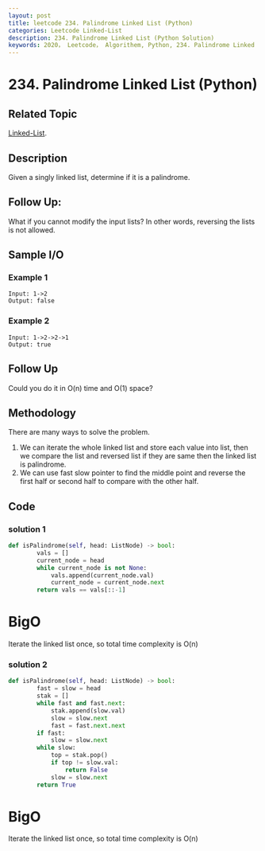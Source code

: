 ```yaml
---
layout: post
title: leetcode 234. Palindrome Linked List (Python)
categories: Leetcode Linked-List
description: 234. Palindrome Linked List (Python Solution)
keywords: 2020， Leetcode， Algorithem, Python, 234. Palindrome Linked List, zhenyu, Linked List
---
```


# 234. Palindrome Linked List (Python)

## Related Topic
<a href="/categories/#Linked-List" target="_blank"> Linked-List</a>.

## Description
Given a singly linked list, determine if it is a palindrome.

## Follow Up:
What if you cannot modify the input lists? In other words, reversing the lists is not allowed.

## Sample I/O

### Example 1
```
Input: 1->2
Output: false
```

### Example 2
```
Input: 1->2->2->1
Output: true
```

## Follow Up
Could you do it in O(n) time and O(1) space?

## Methodology
There are many ways to solve the problem. 

1. We can iterate the whole linked list and store each value into list, then we compare the list and reversed list if they are same then the linked list is palindrome.
2. We can use fast slow pointer to find the middle point and reverse the first half or second half to compare with the other half.

## Code
### solution 1
```python
def isPalindrome(self, head: ListNode) -> bool:
        vals = []
        current_node = head
        while current_node is not None:
            vals.append(current_node.val)
            current_node = current_node.next
        return vals == vals[::-1]
```
# BigO
Iterate the linked list once, so total time complexity is O(n)

### solution 2
```python
def isPalindrome(self, head: ListNode) -> bool:
        fast = slow = head
        stak = []
        while fast and fast.next:
            stak.append(slow.val)
            slow = slow.next
            fast = fast.next.next
        if fast:
            slow = slow.next
        while slow:
            top = stak.pop()
            if top != slow.val:
                return False
            slow = slow.next
        return True
```
# BigO
Iterate the linked list once, so total time complexity is O(n)

